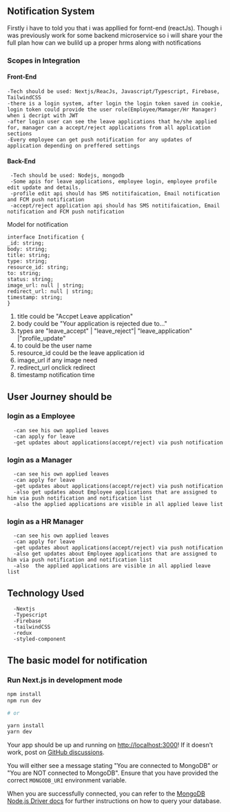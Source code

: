 ## Notification System 

Firstly i have to told you that i was appllied for fornt-end (reactJs). Though i was previously work for some backend microservice so i will share your the full plan how can we bulild up a proper hrms along with notifications

  ### Scopes in Integration
  
   #### Front-End
    -Tech should be used: Nextjs/ReacJs, Javascript/Typescript, Firebase, TailwindCSS 
    -there is a login system, after login the login token saved in cookie, login token could provide the user role(Employee/Mamager/Hr Manager) when i decript with JWT
    -after login user can see the leave applications that he/she applied for, manager can a accept/reject applications from all application sections
    -Every employee can get push notification for any updates of application depending on preffered settings
    
    


   #### Back-End
     -Tech should be used: Nodejs, mongodb
     -Some apis for leave applications, employee login, employee profile edit update and details.
     -profile edit api should has SMS notitifaication, Email notification and FCM push notification
     -accept/reject application api should has SMS notitifaication, Email notification and FCM push notification
     
 
   Model for notification
     
    
    interface Inotification {
    _id: string;
    body: string;
    title: string;
    type: string;
    resource_id: string;
    to: string;
    status: string;
    image_url: null | string;
    redirect_url: null | string;
    timestamp: string;
    }
   
  1. title could be "Accpet Leave application"
  2. body could be "Your application is rejected due to..."
  3. types are "leave_accept" | "leave_reject"| "leave_application" |"profile_update"
  4. to could be the user name
  5. resource_id could be the leave application id
  6. image_url if any image need 
  7. redirect_url onclick redirect
  8. timestamp notification time
     
    
    
 


## User Journey should be
   ### login as a Employee
      -can see his own applied leaves
      -can apply for leave
      -get updates about applications(accept/reject) via push notification
   ### login as a Manager
      -can see his own applied leaves
      -can apply for leave
      -get updates about applications(accept/reject) via push notification
      -also get updates about Employee applications that are assigned to him via push notification and notification list
      -also the applied applications are visible in all applied leave list
   ### login as a HR Manager
      -can see his own applied leaves
      -can apply for leave
      -get updates about applications(accept/reject) via push notification
      -also get updates about Employee applications that are assigned to him via push notification and notification list
      -also  the applied applications are visible in all applied leave list
      
 
## Technology Used
      -Nextjs
      -Typescript
      -Firebase
      -tailwindCSS
      -redux
      -styled-component
  


## The basic model for notification 







### Run Next.js in development mode

```bash
npm install
npm run dev

# or

yarn install
yarn dev
```

Your app should be up and running on [http://localhost:3000](http://localhost:3000)! If it doesn't work, post on [GitHub discussions](https://github.com/vercel/next.js/discussions).

You will either see a message stating "You are connected to MongoDB" or "You are NOT connected to MongoDB". Ensure that you have provided the correct `MONGODB_URI` environment variable.

When you are successfully connected, you can refer to the [MongoDB Node.js Driver docs](https://mongodb.github.io/node-mongodb-native/3.4/tutorials/collections/) for further instructions on how to query your database.




